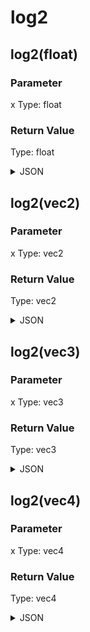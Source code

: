 # log2

## log2(float)

### Parameter

x
  Type: float

### Return Value

  Type: float

<details><summary>JSON</summary>

```
{
  "Type": "log2(float)",
  "Name": "log2(float)",
  "Category": 1,
  "InputPins": [
    {
      "Connection": null,
      "Id": "x",
      "Type": "float"
    }
  ],
  "OutputPins": [
    {
      "Id": "",
      "Type": "float"
    }
  ]
}
```

</details>

## log2(vec2)

### Parameter

x
  Type: vec2

### Return Value

  Type: vec2

<details><summary>JSON</summary>

```
{
  "Type": "log2(vec2)",
  "Name": "log2(vec2)",
  "Category": 1,
  "InputPins": [
    {
      "Connection": null,
      "Id": "x",
      "Type": "vec2"
    }
  ],
  "OutputPins": [
    {
      "Id": "",
      "Type": "vec2"
    }
  ]
}
```

</details>

## log2(vec3)

### Parameter

x
  Type: vec3

### Return Value

  Type: vec3

<details><summary>JSON</summary>

```
{
  "Type": "log2(vec3)",
  "Name": "log2(vec3)",
  "Category": 1,
  "InputPins": [
    {
      "Connection": null,
      "Id": "x",
      "Type": "vec3"
    }
  ],
  "OutputPins": [
    {
      "Id": "",
      "Type": "vec3"
    }
  ]
}
```

</details>

## log2(vec4)

### Parameter

x
  Type: vec4

### Return Value

  Type: vec4

<details><summary>JSON</summary>

```
{
  "Type": "log2(vec4)",
  "Name": "log2(vec4)",
  "Category": 1,
  "InputPins": [
    {
      "Connection": null,
      "Id": "x",
      "Type": "vec4"
    }
  ],
  "OutputPins": [
    {
      "Id": "",
      "Type": "vec4"
    }
  ]
}
```

</details>

